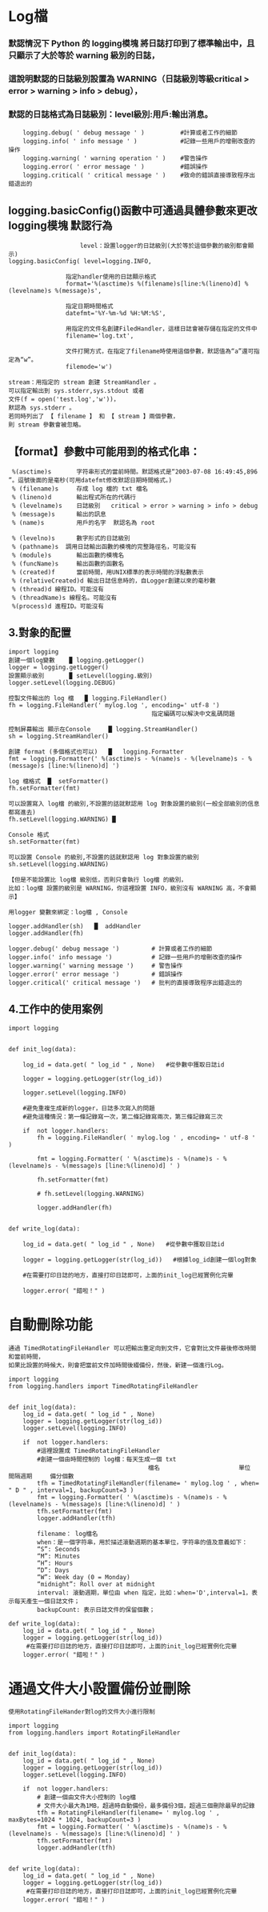 # Log檔

 
### 默認情況下 Python 的 logging模塊 將日誌打印到了標準輸出中，且只顯示了大於等於 warning 級別的日誌，    
### 這說明默認的日誌級別設置為 WARNING（日誌級別等級critical > error > warning > info > debug），  
### 默認的日誌格式為日誌級別：level級別:用戶:輸出消息。   

        logging.debug( ' debug message ' )          #計算或者工作的細節
        logging.info( ' info message ' )            #記錄一些用戶的增刪改查的操作
        logging.warning( ' warning operation ' )    #警告操作
        logging.error( ' error message ' )          #錯誤操作
        logging.critical( ' critical message ' )    #致命的錯誤直接導致程序出錯退出的

## logging.basicConfig()函數中可通過具體參數來更改 logging模塊 默認行為             
   
                        level：設置logger的日誌級別(大於等於這個參數的級別都會顯示) 
    logging.basicConfig( level=logging.INFO,                            
                    
                    指定handler使用的日誌顯示格式
                    format='%(asctime)s %(filename)s[line:%(lineno)d] %(levelname)s %(message)s',
                    
                    指定日期時間格式
                    datefmt='%Y-%m-%d %H:%M:%S',                    
                    
                    用指定的文件名創建FiledHandler，這樣日誌會被存儲在指定的文件中
                    filename='log.txt',
                    
                    文件打開方式，在指定了filename時使用這個參數，默認值為“a”還可指定為“w”。
                    filemode='w')

    stream：用指定的 stream 創建 StreamHandler 。
    可以指定輸出到 sys.stderr,sys.stdout 或者 
    文件(f = open('test.log','w'))，
    默認為 sys.stderr 。
    若同時列出了 【 filename 】 和 【 stream 】兩個參數，
    則 stream 參數會被忽略。


## 【format】參數中可能用到的格式化串：      
     %(asctime)s       字符串形式的當前時間。默認格式是“2003-07-08 16:49:45,896 ”。逗號後面的是毫秒(可用datefmt修改默認日期時間格式。) 
     % (filename)s     存成 log 檔的 txt 檔名
     % (lineno)d       輸出程式所在的代碼行
     % (levelname)s    日誌級別   critical > error > warning > info > debug
     % (message)s      輸出的訊息
     % (name)s         用戶的名字  默認名為 root

     % (levelno)s      數字形式的日誌級別
     % (pathname)s  調用日誌輸出函數的模塊的完整路徑名，可能沒有
     % (module)s       輸出函數的模塊名
     % (funcName)s     輸出函數的函數名
     % (created)f      當前時間，用UNIX標準的表示時間的浮點數表示
     % (relativeCreated)d 輸出日誌信息時的，自Logger創建以來的毫秒數
     % (thread)d 線程ID。可能沒有
     % (threadName)s 線程名。可能沒有
     %(process)d 進程ID。可能沒有

## 3.對象的配置    
    import logging
    創建一個log變數    ▉ logging.getLogger()
    logger = logging.getLogger()    
    設置顯示級別       ▉ setLevel(logging.級別)
    logger.setLevel(logging.DEBUG)  

    控製文件輸出的 log 檔   ▉ logging.FileHandler()
    fh = logging.FileHandler(' mylog.log ', encoding=' utf-8 ')  
                                            指定編碼可以解決中文亂碼問題

    控制屏幕輸出 顯示在Console     █ logging.StreamHandler()
    sh = logging.StreamHandler()

    創建 format (多個格式也可以)   █   logging.Formatter
    fmt = logging.Formatter(' %(asctime)s - %(name)s - %(levelname)s - %(message)s [line:%(lineno)d] ')

    log 檔格式  █  setFormatter()
    fh.setFormatter(fmt)
    
    可以設置寫入 log檔 的級別,不設置的話就默認用 log 對象設置的級別(一般全部級別的信息都寫進去)
    fh.setLevel(logging.WARNING) █  

    Console 格式
    sh.setFormatter(fmt) 
    
    可以設置 Console 的級別,不設置的話就默認用 log 對象設置的級別
    sh.setLevel(logging.WARNING)  
    
    【但是不能設置比 log檔 級別低，否則只會執行 log檔 的級別，
    比如：log檔 設置的級別是 WARNING，你這裡設置 INFO，級別沒有 WARNING 高，不會顯示】

    用logger 變數來綁定：log檔 , Console
    
    logger.addHandler(sh)   █  addHandler
    logger.addHandler(fh)
    
    logger.debug(' debug message ')         # 計算或者工作的細節
    logger.info(' info message ')           # 記錄一些用戶的增刪改查的操作
    logger.warning(' warning message ')     # 警告操作
    logger.error(' error message ')         # 錯誤操作
    logger.critical(' critical message ')   # 批判的直接導致程序出錯退出的
    
    
 ## 4.工作中的使用案例      
 
    import logging


    def init_log(data):
        
        log_id = data.get( " log_id " , None)   #從參數中獲取日誌id
        
        logger = logging.getLogger(str(log_id))   
        
        logger.setLevel(logging.INFO)   

        #避免重複生成新的logger，日誌多次寫入的問題
        #避免這種情況：第一條記錄寫一次，第二條記錄寫兩次，第三條記錄寫三次
        
        if  not logger.handlers:
            fh = logging.FileHandler( ' mylog.log ' , encoding= ' utf-8 ' )   
            
            fmt = logging.Formatter( ' %(asctime)s - %(name)s - %(levelname)s - %(message)s [line:%(lineno)d] ' )
             
            fh.setFormatter(fmt)
            
            # fh.setLevel(logging.WARNING) 
             
            logger.addHandler(fh)


    def write_log(data):
        
        log_id = data.get( " log_id " , None)   #從參數中獲取日誌id
        
        logger = logging.getLogger(str(log_id))   #根據log_id創建一個log對象
        
        #在需要打印日誌的地方，直接打印日誌即可，上面的init_log已經實例化完畢
        
        logger.error( "錯啦！" )



# 自動刪除功能
    通過 TimedRotatingFileHandler 可以把輸出重定向到文件，它會對比文件最後修改時間和當前時間，
    如果比設置的時候大，則會把當前文件加時間後綴備份，然後，新建一個進行Log。
    
    import logging
    from logging.handlers import TimedRotatingFileHandler


    def init_log(data):
        log_id = data.get( " log_id " , None)
        logger = logging.getLogger(str(log_id))
        logger.setLevel(logging.INFO)

        if  not logger.handlers:
            #這裡設置成 TimedRotatingFileHandler 
            #創建一個由時間控制的 log檔：每天生成一個 txt
                                           檔名                      單位           間隔週期     備分個數
            tfh = TimedRotatingFileHandler(filename= ' mylog.log ' , when= " D " , interval=1, backupCount=3 )                                                                             
            fmt = logging.Formatter( ' %(asctime)s - %(name)s - %(levelname)s - %(message)s [line:%(lineno)d] ' )
            tfh.setFormatter(fmt)
            logger.addHandler(tfh)

            filename： log檔名
            when：是一個字符串，用於描述滾動週期的基本單位，字符串的值及意義如下：
            “S”: Seconds
            “M”: Minutes
            “H”: Hours
            “D”: Days
            “W”: Week day (0 = Monday)
            “midnight”: Roll over at midnight
            interval: 滾動週期，單位由 when 指定，比如：when='D',interval=1，表示每天產生一個日誌文件；
            backupCount: 表示日誌文件的保留個數；

    def write_log(data):
        log_id = data.get( " log_id " , None)
        logger = logging.getLogger(str(log_id))
         #在需要打印日誌的地方，直接打印日誌即可，上面的init_log已經實例化完畢
        logger.error( "錯啦！" )
        
# 通過文件大小設置備份並刪除 
    使用RotatingFileHander對log的文件大小進行限制
    
    import logging
    from logging.handlers import RotatingFileHandler


    def init_log(data):
        log_id = data.get( " log_id " , None)
        logger = logging.getLogger(str(log_id))
        logger.setLevel(logging.INFO)

        if  not logger.handlers:
            # 創建一個由文件大小控制的 log檔
            # 文件大小最大為1MB，超過時自動備份，最多備份3個，超過三個刪除最早的記錄
            tfh = RotatingFileHandler(filename= ' mylog.log ' , maxBytes=1024 * 1024, backupCount=3 )
            fmt = logging.Formatter( ' %(asctime)s - %(name)s - %(levelname)s - %(message)s [line:%(lineno)d] ' )
            tfh.setFormatter(fmt)
            logger.addHandler(tfh)


    def write_log(data):
        log_id = data.get( " log_id " , None)
        logger = logging.getLogger(str(log_id))
         #在需要打印日誌的地方，直接打印日誌即可，上面的init_log已經實例化完畢
        logger.error( "錯啦！" )
